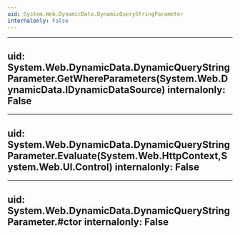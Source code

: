 ```yaml
---
uid: System.Web.DynamicData.DynamicQueryStringParameter
internalonly: False
---
```


---
uid: System.Web.DynamicData.DynamicQueryStringParameter.GetWhereParameters(System.Web.DynamicData.IDynamicDataSource)
internalonly: False
---

---
uid: System.Web.DynamicData.DynamicQueryStringParameter.Evaluate(System.Web.HttpContext,System.Web.UI.Control)
internalonly: False
---

---
uid: System.Web.DynamicData.DynamicQueryStringParameter.#ctor
internalonly: False
---
